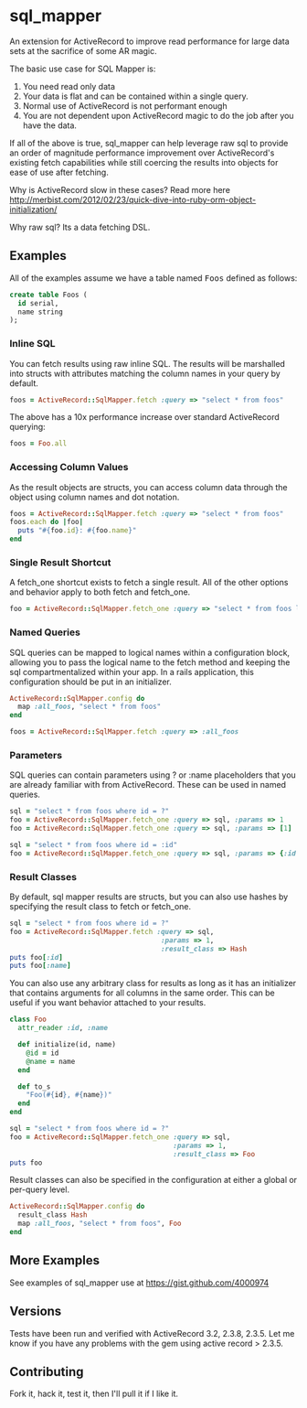 # sql_mapper #

An extension for ActiveRecord to improve read performance for large data sets 
at the sacrifice of some AR magic.

The basic use case for SQL Mapper is:

1. You need read only data
2. Your data is flat and can be contained within a single query.
3. Normal use of ActiveRecord is not performant enough
4. You are not dependent upon ActiveRecord magic to do the job after you have
the data.

If all of the above is true, sql_mapper can help leverage raw sql to provide
an order of magnitude performance improvement over ActiveRecord's existing
fetch capabilities while still coercing the results into objects for ease of
use after fetching.

Why is ActiveRecord slow in these cases?  Read more here 
http://merbist.com/2012/02/23/quick-dive-into-ruby-orm-object-initialization/

Why raw sql?  Its a data fetching DSL.

## Examples ##

All of the examples assume we have a table named <tt>Foos</tt> defined as
follows:

```sql
create table Foos (
  id serial,
  name string
);
```

### Inline SQL ###

You can fetch results using raw inline SQL.  The results will be marshalled
into structs with attributes matching the column names in your query by
default.

```ruby
foos = ActiveRecord::SqlMapper.fetch :query => "select * from foos"
```

The above has a 10x performance increase over standard ActiveRecord querying:

```ruby
foos = Foo.all
```

### Accessing Column Values ###

As the result objects are structs, you can access column data through the object 
using column names and dot notation.

```ruby
foos = ActiveRecord::SqlMapper.fetch :query => "select * from foos"
foos.each do |foo|
  puts "#{foo.id}: #{foo.name}"
end
```

### Single Result Shortcut ###

A fetch_one shortcut exists to fetch a single result.  All of the other options
and behavior apply to both fetch and fetch_one.

```ruby
foo = ActiveRecord::SqlMapper.fetch_one :query => "select * from foos limit 1"
```

### Named Queries ###

SQL queries can be mapped to logical names within a configuration block,
allowing you to pass the logical name to the fetch method and keeping the sql
compartmentalized within your app.  In a rails application, this configuration
should be put in an initializer.

```ruby
ActiveRecord::SqlMapper.config do
  map :all_foos, "select * from foos"
end

foos = ActiveRecord::SqlMapper.fetch :query => :all_foos
```

### Parameters ###

SQL queries can contain parameters using ? or :name placeholders that you are
already familiar with from ActiveRecord.  These can be used in named queries.

```ruby
sql = "select * from foos where id = ?"
foo = ActiveRecord::SqlMapper.fetch_one :query => sql, :params => 1
foo = ActiveRecord::SqlMapper.fetch_one :query => sql, :params => [1]

sql = "select * from foos where id = :id"
foo = ActiveRecord::SqlMapper.fetch_one :query => sql, :params => {:id => 1}
```

### Result Classes ###

By default, sql mapper results are structs, but you can also use hashes by
specifying the result class to fetch or fetch_one.  

```ruby
sql = "select * from foos where id = ?"
foo = ActiveRecord::SqlMapper.fetch :query => sql,
                                     :params => 1,
                                     :result_class => Hash
puts foo[:id]
puts foo[:name]
```

You can also use any arbitrary class for results as long as it has an
initializer that contains arguments for all columns in the same order.  This
can be useful if you want behavior attached to your results.

```ruby
class Foo
  attr_reader :id, :name

  def initialize(id, name)
    @id = id
    @name = name
  end

  def to_s
    "Foo(#{id}, #{name})"
  end
end

sql = "select * from foos where id = ?"
foo = ActiveRecord::SqlMapper.fetch_one :query => sql,
                                        :params => 1,
                                        :result_class => Foo
puts foo
```

Result classes can also be specified in the configuration at either a global
or per-query level.

```ruby
ActiveRecord::SqlMapper.config do
  result_class Hash
  map :all_foos, "select * from foos", Foo
end
```

## More Examples ##

See examples of sql_mapper use at https://gist.github.com/4000974

## Versions ##
Tests have been run and verified with ActiveRecord 3.2, 2.3.8, 2.3.5.  Let me
know if you have any problems with the gem using active record > 2.3.5.

## Contributing ##

Fork it, hack it, test it, then I'll pull it if I like it.
